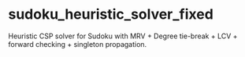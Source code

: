 # sudoku_heuristic_solver_fixed
Heuristic CSP solver for Sudoku with MRV + Degree tie-break + LCV + forward checking + singleton propagation.
